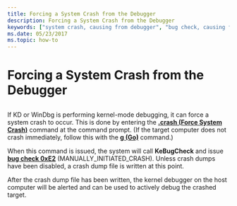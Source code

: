 ```yaml
---
title: Forcing a System Crash from the Debugger
description: Forcing a System Crash from the Debugger
keywords: ["system crash, causing from debugger", "bug check, causing from debugger", "forcing system crash from debugger"]
ms.date: 05/23/2017
ms.topic: how-to
---
```


# Forcing a System Crash from the Debugger


## <span id="ddk_forcing_a_system_crash_from_the_debugger_dbg"></span><span id="DDK_FORCING_A_SYSTEM_CRASH_FROM_THE_DEBUGGER_DBG"></span>


If KD or WinDbg is performing kernel-mode debugging, it can force a system crash to occur. This is done by entering the [**.crash (Force System Crash)**](../debuggercmds/-crash--force-system-crash-.md) command at the command prompt. (If the target computer does not crash immediately, follow this with the [**g (Go)**](../debuggercmds/g--go-.md) command.)

When this command is issued, the system will call **KeBugCheck** and issue [**bug check 0xE2**](bug-check-0xe2--manually-initiated-crash.md) (MANUALLY\_INITIATED\_CRASH). Unless crash dumps have been disabled, a crash dump file is written at this point.

After the crash dump file has been written, the kernel debugger on the host computer will be alerted and can be used to actively debug the crashed target.

 

 
